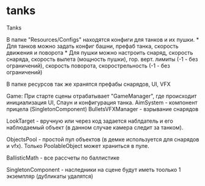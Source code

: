 # tanks
Tanks

В папке "Resources/Configs" находятся конфиги для танков и их пушки.
	* Для танков можно задать конфиг башни, префаб танка, скорость движения и поворота
	* Для пушки можно настроить снаряд, скорость снаряда, скорость вылета (мощность пушки),
	гор. верт. лимиты (-1 - без ограничений), скорость поворота, скорострельность (-1 - без ограничений)

В папке ресурсов так же хранятся префабы снарядов, UI, VFX

Game:
При старте сцены отрабатывает "GameManager", где происходит инициализация UI, Спаун и конфигурация танка.
AimSystem - компонент прицела (SingletonComponent)
BulletsVFXManager - взрывание снарядов

LookTarget - вручную или через код задается наблдатель и его наблюдаемый объект (в данном случае камера следит за танком).

ObjectsPool - простой пул объектов (в демке используется для снарядов и vfx). Только PoolableObject может храниться в пуле.

BallisticMath - все рассчеты по баллистике

SingletonComponent - наследники на сцене будут иметь тоолько 1 экземпляр (дубликаты удалятся)
